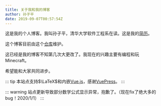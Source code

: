 ```yaml
---
title: 关于我和我的博客
author: 孙子平
date: 2019-09-07T00:57:54Z
---
```


这是我的个人博客。我叫孙子平，清华大学软件工程系在读。这是我的[简历](https://file.szp.io/f/5e8db6d2be5641a2abda/)。

这个博客目前由这个[仓库](https://github.com/sunziping2016/blog)维护。

这已经是我的博客不知第几次大更改了。我现在的兴趣主要有编程和玩Minecraft。

希望能和大家共同进步。

::: tip
本站点支持$\LaTeX$和内嵌[Vue.js](https://vuejs.org/)，感谢[VuePress](https://vuepress.vuejs.org/)。
:::

::: warning
站点更新导致部分数学公式显示异常，抱歉了。（现在fix了绝大多的bug！2020/1/1）
:::
